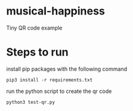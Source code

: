 # musical-happiness
Tiny QR code example

# Steps to run
install pip packages with the following command
```
pip3 install -r requirements.txt
```

run the python script to create the qr code
```
python3 test-qr.py
```
